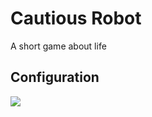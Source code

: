 # Cautious Robot
A short game about life

## Configuration
![](http://s8.postimg.org/q0b14ozlx/Screen_Shot_2015_12_18_at_6_51_02_PM.png)